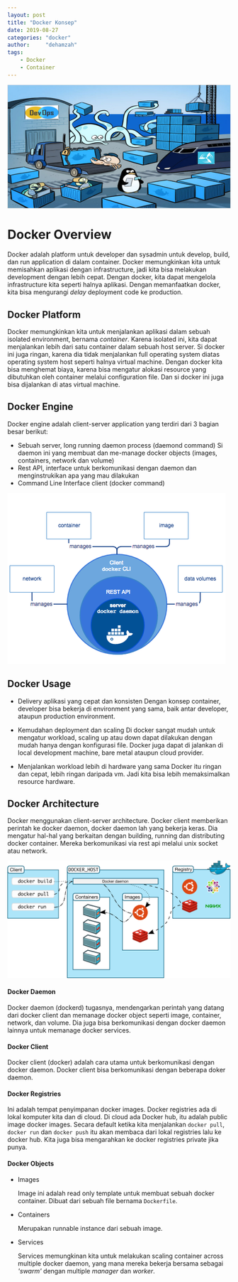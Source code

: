 ```yaml
---
layout: post
title: "Docker Konsep"
date: 2019-08-27
categories: "docker"
author:     "dehamzah"
tags:
    - Docker
    - Container
---
```


![docker](/img/laurel-docker-containers.png)

# Docker Overview

 Docker adalah platform untuk developer dan sysadmin untuk develop, build, dan run application di dalam container. Docker memungkinkan kita untuk memisahkan aplikasi dengan infrastructure, jadi kita bisa melakukan development dengan lebih cepat. Dengan docker, kita dapat mengelola infrastructure kita seperti halnya aplikasi. Dengan memanfaatkan docker, kita bisa mengurangi *delay* deployment code ke production.

## Docker Platform

Docker memungkinkan kita untuk menjalankan aplikasi dalam sebuah isolated environment, bernama *container*. Karena isolated ini, kita dapat menjalankan lebih dari satu container dalam sebuah host server. Si docker ini juga ringan, karena dia tidak menjalankan full operating system diatas operating system host seperti halnya virtual machine. Dengan docker kita bisa menghemat biaya, karena bisa mengatur alokasi resource yang dibutuhkan oleh container melalui configuration file. Dan si docker ini juga bisa dijalankan di atas virtual machine.

## Docker Engine

Docker engine adalah client-server application yang terdiri dari 3 bagian besar berikut:
- Sebuah server, long running daemon process (daemond command)
  Si daemon ini yang membuat dan me-manage docker objects (images, containers, network dan volume)
- Rest API, interface untuk berkomunikasi dengan daemon dan menginstrukikan apa yang mau dilakukan
- Command Line Interface client (docker command)

![docker-engine](/img/engine-components-flow.png)

## Docker Usage

- Delivery aplikasi yang cepat dan konsisten
  Dengan konsep container, developer bisa bekerja di environment yang sama, baik antar developer, ataupun production environment.

- Kemudahan deployment dan scaling
  Di docker sangat mudah untuk mengatur workload, scaling up atau down dapat dilakukan dengan mudah hanya dengan konfigurasi file. Docker juga dapat di jalankan di local development machine, bare metal ataupun cloud provider.

- Menjalankan workload lebih di hardware yang sama
  Docker itu ringan dan cepat, lebih ringan daripada vm. Jadi kita bisa lebih memaksimalkan resource hardware.

## Docker Architecture

Docker menggunakan client-server architecture. Docker client memberikan perintah ke docker daemon, docker daemon lah yang bekerja keras. Dia mengatur hal-hal yang berkaitan dengan building, running dan distributing docker container. Mereka berkomunikasi via rest api melalui unix socket atau network.

![docker-architecture](/img/docker-architecture.svg)

#### Docker Daemon

Docker daemon (dockerd) tugasnya, mendengarkan perintah yang datang dari docker client dan memanage docker object seperti image, container, network, dan volume. Dia juga bisa berkomunikasi dengan docker daemon lainnya untuk memanage docker services.

#### Docker Client

Docker client (docker) adalah cara utama untuk berkomunikasi dengan docker daemon. Docker client bisa berkomunikasi dengan beberapa doker daemon.

#### Docker Registries

Ini adalah tempat penyimpanan docker images. Docker registries ada di lokal komputer kita dan di cloud. Di cloud ada Docker hub, itu adalah public image docker images. Secara default ketika kita menjalankan `docker pull`, `docker run` dan `docker push` itu akan membaca dari lokal registries lalu ke docker hub. Kita juga bisa mengarahkan ke docker registries private jika punya.

#### Docker Objects

- Images
  
  Image ini adalah read only template untuk membuat sebuah docker container. Dibuat dari sebuah file bernama `Dockerfile`.

- Containers
  
  Merupakan runnable instance dari sebuah image.

- Services
  
  Services memungkinan kita untuk melakukan scaling container across multiple docker daemon, yang mana mereka bekerja bersama sebagai *'swarm'* dengan multiple *manager* dan *worker*.